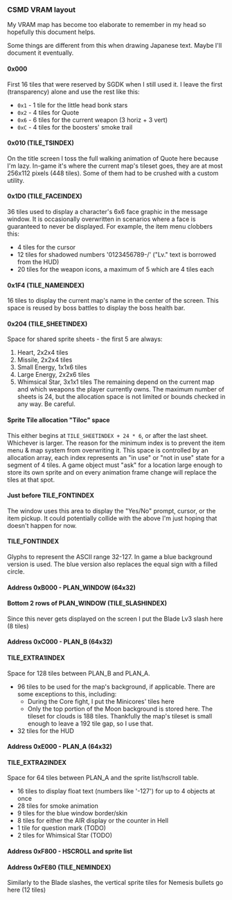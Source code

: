### CSMD VRAM layout
My VRAM map has become too elaborate to remember in my head so hopefully this document helps.

Some things are different from this when drawing Japanese text. Maybe I'll document it
eventually.

#### 0x000
First 16 tiles that were reserved by SGDK when I still used it.
I leave the first (transparency) alone and use the rest like this:
- `0x1` - 1 tile for the little head bonk stars
- `0x2` - 4 tiles for Quote
- `0x6` - 6 tiles for the current weapon (3 horiz + 3 vert)
- `0xC` - 4 tiles for the boosters' smoke trail

#### 0x010 (TILE_TSINDEX)
On the title screen I toss the full walking animation of Quote here because I'm lazy.
In-game it's where the current map's tileset goes, they are at most 256x112 pixels (448 tiles).
Some of them had to be crushed with a custom utility.

#### 0x1D0 (TILE_FACEINDEX)
36 tiles used to display a character's 6x6 face graphic in the message window.
It is occasionally overwritten in scenarios where a face is guaranteed to never be displayed.
For example, the item menu clobbers this:
- 4 tiles for the cursor
- 12 tiles for shadowed numbers '0123456789-/' ("Lv." text is borrowed from the HUD)
- 20 tiles for the weapon icons, a maximum of 5 which are 4 tiles each

#### 0x1F4 (TILE_NAMEINDEX)
16 tiles to display the current map's name in the center of the screen.
This space is reused by boss battles to display the boss health bar.

#### 0x204 (TILE_SHEETINDEX)
Space for shared sprite sheets - the first 5 are always:
1. Heart, 2x2x4 tiles
2. Missile, 2x2x4 tiles
3. Small Energy, 1x1x6 tiles
4. Large Energy, 2x2x6 tiles
5. Whimsical Star, 3x1x1 tiles
The remaining depend on the current map and which weapons the player currently owns.
The maximum number of sheets is 24, but the allocation space is not limited or bounds checked in any way.
Be careful.

#### Sprite Tile allocation "Tiloc" space
This either begins at `TILE_SHEETINDEX + 24 * 6`, or after the last sheet. Whichever is larger.
The reason for the minimum index is to prevent the item menu & map system from overwriting it.
This space is controlled by an allocation array, each index represents an "in use" or "not in use"
state for a segment of 4 tiles.
A game object must "ask" for a location large enough to store its own sprite and on every
animation frame change will replace the tiles at that spot.

#### Just before TILE_FONTINDEX
The window uses this area to display the "Yes/No" prompt, cursor, or the item pickup.
It could potentially collide with the above I'm just hoping that doesn't happen for now.

#### TILE_FONTINDEX
Glyphs to represent the ASCII range 32-127. In game a blue background version is used.
The blue version also replaces the equal sign with a filled circle.

#### Address 0xB000 - PLAN_WINDOW (64x32)

#### Bottom 2 rows of PLAN_WINDOW (TILE_SLASHINDEX)
Since this never gets displayed on the screen I put the Blade Lv3 slash here (8 tiles)

#### Address 0xC000 - PLAN_B (64x32)

#### TILE_EXTRA1INDEX
Space for 128 tiles between PLAN_B and PLAN_A.
- 96 tiles to be used for the map's background, if applicable. There are some exceptions to this, including:
  - During the Core fight, I put the Minicores' tiles here
  - Only the top portion of the Moon background is stored here. The tileset for clouds is 188 tiles. Thankfully the map's tileset is small enough to leave a 192 tile gap, so I use that.
- 32 tiles for the HUD

#### Address 0xE000 - PLAN_A (64x32)

#### TILE_EXTRA2INDEX
Space for 64 tiles between PLAN_A and the sprite list/hscroll table.
- 16 tiles to display float text (numbers like '-127') for up to 4 objects at once
- 28 tiles for smoke animation
- 9 tiles for the blue window border/skin
- 8 tiles for either the AIR display or the counter in Hell
- 1 tile for question mark (TODO)
- 2 tiles for Whimsical Star (TODO)

#### Address 0xF800 - HSCROLL and sprite list

#### Address 0xFE80 (TILE_NEMINDEX)
Similarly to the Blade slashes, the vertical sprite tiles for Nemesis bullets go here (12 tiles)
